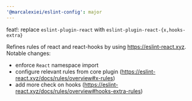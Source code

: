 ```yaml
---
'@marcalexiei/eslint-config': major
---
```


feat!: replace `eslint-plugin-react` with `eslint-plugin-react-{x,hooks-extra}`

Refines rules of react and react-hooks by using <https://eslint-react.xyz>.
Notable changes:

- enforce `React` namespace import
- configure relevant rules from core plugin (<https://eslint-react.xyz/docs/rules/overview#x-rules>)
- add more check on hooks (<https://eslint-react.xyz/docs/rules/overview#hooks-extra-rules>)
